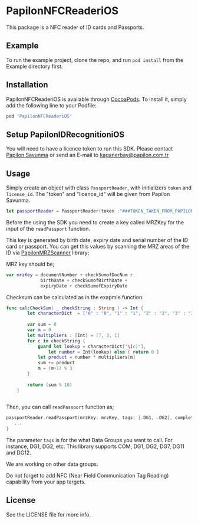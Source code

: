 # PapilonNFCReaderiOS

This package is a NFC reader of ID cards and Passports.

## Example

To run the example project, clone the repo, and run `pod install` from the Example directory first.


## Installation

PapilonNFCReaderiOS is available through [CocoaPods](https://cocoapods.org). To install
it, simply add the following line to your Podfile:

```ruby
pod 'PapilonNFCReaderiOS'
```

## Setup PapilonIDRecognitioniOS
You will need to have a licence token to run this SDK. Please contact [Papilon Savunma](https://papilon.com.tr/tr/) or send an E-mail to kaganerbay@papilon.com.tr

## Usage
Simply create an object with class `PassportReader`, with initializers `token` and `licence_id`. The "token" and "licence_id" will be given from Papilon Savunma.
```swift
let passportReader = PassportReader(token :"###TOKEN_TAKEN_FROM_PAPILON###", licence_id: "###LICENCE_ID_TAKEN_FROM_PAPILON###")
```

Before the using the SDK you need to create a key called MRZKey for the input of the `readPassport` function.

This key is generated by birth date, expiry date and serial number of the ID card or passport.
You can get this values by scanning the MRZ areas of the ID via [PapilonMRZScanner](https://github.com/Papilon-Savunma/PapilonMRZScanner-iOS) library; 

MRZ key should be; 

```swift
var mrzKey = documentNumber + checkSumofDocNum + 
             birthDate + checkSumofBirthDate + 
             expiryDate + checkSumofExpiryDate
```
Checksum can be calculated as in the exapmle function:

```swift
func calcCheckSum( _ checkString : String ) -> Int {
        let characterDict  = ["0" : "0", "1" : "1", "2" : "2", "3" : "3", "4" : "4", "5" : "5", "6" : "6", "7" : "7", "8" : "8", "9" : "9", "<" : "0", " " : "0", "A" : "10", "B" : "11", "C" : "12", "D" : "13", "E" : "14", "F" : "15", "G" : "16", "H" : "17", "I" : "18", "J" : "19", "K" : "20", "L" : "21", "M" : "22", "N" : "23", "O" : "24", "P" : "25", "Q" : "26", "R" : "27", "S" : "28","T" : "29", "U" : "30", "V" : "31", "W" : "32", "X" : "33", "Y" : "34", "Z" : "35"]
        
        var sum = 0
        var m = 0
        let multipliers : [Int] = [7, 3, 1]
        for c in checkString {
            guard let lookup = characterDict["\(c)"],
                let number = Int(lookup) else { return 0 }
            let product = number * multipliers[m]
            sum += product
            m = (m+1) % 3
        }
        
        return (sum % 10)
    }
    
```

Then, you can call `readPassport` function as;

```swift 
passportReader.readPassport(mrzKey: mrzKey, tags: [.DG1, .DG2], completed: { (error) in
   ...
}
```

The parameter `tags` is for the what Data Groups you want to call. For instance, DG1, DG2, etc. This library supports COM, DG1, DG2, DG7, DG11 and DG12.

We are working on other data groups.

Do not forget to add NFC (Near Field Communication Tag Reading) capability from your app targets.


## License

See the LICENSE file for more info.
